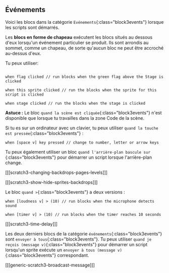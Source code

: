 ## Événements

Voici les blocs dans la catégorie `Evénements`{:class="block3events"} lorsque les scripts sont démarrés.

Les **blocs en forme de chapeau** exécutent les blocs situés au dessous d'eux lorsqu'un événement particulier se produit. Ils sont arrondis au sommet, comme un chapeau, de sorte qu'aucun bloc ne peut être accroché au-dessus d'eux.

Tu peux utiliser:

```blocks3

when flag clicked // run blocks when the green flag above the Stage is clicked

when this sprite clicked // run the blocks when the sprite for this script is clicked

when stage clicked // run the blocks when the stage is clicked

```

**Astuce :** Le bloc `quand la scène est cliquée`{:class="block3events"} n'est disponible que lorsque tu travailles dans la zone Code de la scène.

Si tu es sur un ordinateur avec un clavier, tu peux utiliser `quand la touche est pressée`{:class="block3events"} :

```blocks3
when [space v] key pressed // change to number, letter or arrow keys
```

Tu peux également utiliser un bloc `quand l'arrière-plan bascule sur` {:class="block3events"} pour démarrer un script lorsque l'arrière-plan change.

[[[scratch3-changing-backdrops-pages-levels]]]

[[[scratch3-show-hide-sprites-backdrops]]]


Le bloc `quand >`{:class="block3events"} a deux versions :

```blocks3
when [loudness v] > (10) // run blocks when the microphone detects sound

when [timer v] > (10) // run blocks when the timer reaches 10 seconds
```

[[[scratch3-time-delay]]]


Les deux derniers blocs de la catégorie `événements`{:class="block3events"} sont `envoyer à tous`{:class="block3events"}. Tu peux utiliser `quand je reçois (message v)`{:class="block3events"} pour démarrer un script lorsqu'un sprite exécute un `envoyer à tous (message v)`{:class="block3events"} correspondant.

[[[generic-scratch3-broadcast-message]]]

